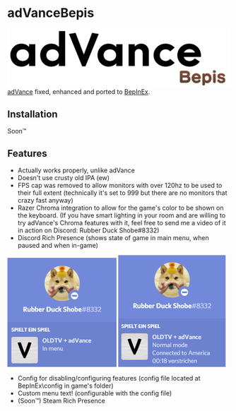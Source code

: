 # adVanceBepis
![adVanceBepis Logo](https://github.com/RubberDuckShobe/adVanceBepis/blob/master/images/adVanceBepis_transparentbg.png?raw=true)
[adVance](https://github.com/RubberDuckShobe/adVance) fixed, enhanced and ported to [BepInEx](https://github.com/BepInEx/BepInEx).

## Installation
Soon™

## Features
- Actually works properly, unlike adVance
- Doesn't use crusty old IPA (ew)
- FPS cap was removed to allow monitors with over 120hz to be used to their full extent (technically it's set to 999 but there are no monitors that crazy fast anyway)
- Razer Chroma integration to allow for the game's color to be shown on the keyboard. (If you have smart lighting in your room and are willing to try adVance's Chroma features with it, feel free to send me a video of it in action on Discord: Rubber Duck Shobe#8332)
- Discord Rich Presence (shows state of game in main menu, when paused and when in-game)

![RPC Image 1](https://github.com/RubberDuckShobe/adVanceBepis/blob/master/images/adVanceRPC_1.png?raw=true) ![RPC Image 2](https://github.com/RubberDuckShobe/adVanceBepis/blob/master/images/adVanceRPC_2.png?raw=true)

- Config for disabling/configuring features (config file located at BepInEx\config in game's folder)
- Custom menu text! (configurable with the config file)
- (Soon™) Steam Rich Presence
